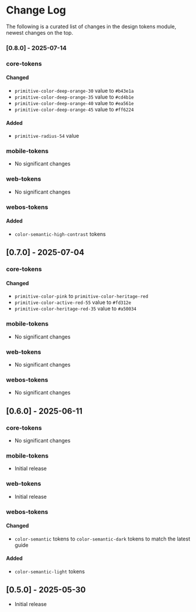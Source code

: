 # Change Log

The following is a curated list of changes in the design tokens module, newest changes on the top.

### [0.8.0] - 2025-07-14

### core-tokens

#### Changed

- `primitive-color-deep-orange-30` value to `#b43e1a`
- `primitive-color-deep-orange-35` value to `#cd4b1e`
- `primitive-color-deep-orange-40` value to `#ea561e`
- `primitive-color-deep-orange-45` value to `#ff6224`

#### Added

- `primitive-radius-54` value

### mobile-tokens

- No significant changes

### web-tokens

- No significant changes

### webos-tokens

#### Added

- `color-semantic-high-contrast` tokens

## [0.7.0] - 2025-07-04

### core-tokens

#### Changed

- `primitive-color-pink` to `primitive-color-heritage-red`
- `primitive-color-active-red-55` value to `#fd312e`
- `primitive-color-heritage-red-35` value to `#a50034`

### mobile-tokens

- No significant changes

### web-tokens

- No significant changes

### webos-tokens

- No significant changes

## [0.6.0] - 2025-06-11

### core-tokens

- No significant changes

### mobile-tokens

- Initial release

### web-tokens

- Initial release

### webos-tokens

#### Changed

- `color-semantic` tokens to `color-semantic-dark` tokens to match the latest guide

#### Added

- `color-semantic-light` tokens

## [0.5.0] - 2025-05-30

- Initial release
